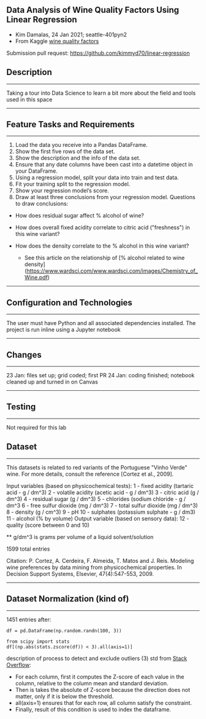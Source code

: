 ## Data Analysis of Wine Quality Factors Using Linear Regression
- Kim Damalas, 24 Jan 2021; seattle-401pyn2
- From Kaggle [wine quality factors](https://www.kaggle.com/uciml/red-wine-quality-cortez-et-al-2009)


Submission pull request: https://github.com/kimmyd70/linear-regression

## Description
___________

Taking a tour into Data Science to learn a bit more about the field and tools used in this space
____________
## Feature Tasks and Requirements
___________

1. Load the data you receive into a Pandas DataFrame.
2. Show the first five rows of the data set.
3. Show the description and the info of the data set.
4. Ensure that any date columns have been cast into a datetime object in your DataFrame.
5. Using a regression model, split your data into train and test data.
6. Fit your training split to the regression model.
7. Show your regression model’s score.
8. Draw at least three conclusions from your regression model.
Questions to draw conclusions:  
- How does residual sugar affect % alcohol of wine?
- How does overall fixed acidity correlate to citric acid ("freshness") in this wine variant?
- How does the density correlate to the % alcohol in this wine variant? 
 
    - See this article on the relationship of [% alcohol related to wine density] (https://www.wardsci.com/www.wardsci.com/images/Chemistry_of_Wine.pdf)
______________

## Configuration and Technologies
__________

The user must have Python and all associated dependencies installed.  The project is run inline using a Jupyter notebook
___________
## Changes
__________

23 Jan: files set up; grid coded; first PR
24 Jan: coding finished; notebook cleaned up and turned in on Canvas
___________

## Testing
________

Not required for this lab

## Dataset
_________

This datasets is related to red variants of the Portuguese "Vinho Verde" wine. For more details, consult the reference [Cortez et al., 2009].

Input variables (based on physicochemical tests):
   1 - fixed acidity (tartaric acid - g / dm^3)
   2 - volatile acidity (acetic acid - g / dm^3)
   3 - citric acid (g / dm^3)
   4 - residual sugar (g / dm^3)
   5 - chlorides (sodium chloride - g / dm^3
   6 - free sulfur dioxide (mg / dm^3)
   7 - total sulfur dioxide (mg / dm^3)
   8 - density (g / cm^3)
   9 - pH
   10 - sulphates (potassium sulphate - g / dm3)
   11 - alcohol (% by volume)
   Output variable (based on sensory data): 
   12 - quality (score between 0 and 10)

   ** g/dm^3 is grams per volume of a liquid solvent/solution

1599 total entries


Citation:
P. Cortez, A. Cerdeira, F. Almeida, T. Matos and J. Reis. Modeling wine preferences by data mining from physicochemical properties. In Decision Support Systems, Elsevier, 47(4):547-553, 2009.

_________

## Dataset Normalization (kind of)

__________
1451 entries after:

```
df = pd.DataFrame(np.random.randn(100, 3))

from scipy import stats
df[(np.abs(stats.zscore(df)) < 3).all(axis=1)]

```

description of process to detect and exclude outliers (3) std from [Stack Overflow](https://stackoverflow.com/questions/23199796/detect-and-exclude-outliers-in-pandas-data-frame):

- For each column, first it computes the Z-score of each value in the column, relative to the column mean and standard deviation.
- Then is takes the absolute of Z-score because the direction does not matter, only if it is below the threshold.
- all(axis=1) ensures that for each row, all column satisfy the constraint.
- Finally, result of this condition is used to index the dataframe.
